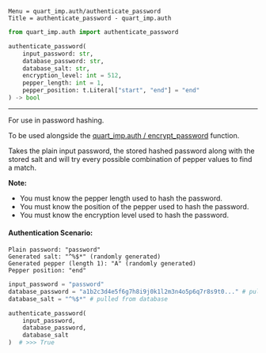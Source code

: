 ```
Menu = quart_imp.auth/authenticate_password
Title = authenticate_password - quart_imp.auth
```

```python
from quart_imp.auth import authenticate_password
```

```python
authenticate_password(
    input_password: str,
    database_password: str,
    database_salt: str,
    encryption_level: int = 512,
    pepper_length: int = 1,
    pepper_position: t.Literal["start", "end"] = "end"
) -> bool
```

---

For use in password hashing.

To be used alongside the [quart_imp.auth / encrypt_password](quart_imp_auth-encrypt_password.html) function.

Takes the plain input password, the stored hashed password along with the stored salt
and will try every possible combination of pepper values to find a match.

**Note:**

- You must know the pepper length used to hash the password.
- You must know the position of the pepper used to hash the password.
- You must know the encryption level used to hash the password.

#### Authentication Scenario:

```
Plain password: "password"
Generated salt: "^%$*" (randomly generated)
Generated pepper (length 1): "A" (randomly generated)
Pepper position: "end"
```

```python
input_password = "password"
database_password = "a1b2c3d4e5f6g7h8i9j0k1l2m3n4o5p6q7r8s9t0..." # pulled from database
database_salt = "^%$*" # pulled from database

authenticate_password(
    input_password,
    database_password,
    database_salt
)  # >>> True
```
